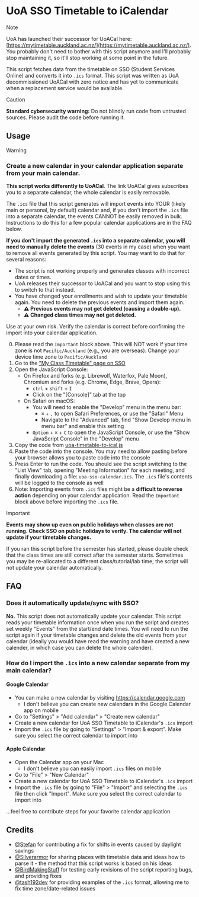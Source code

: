 # UoA SSO Timetable to iCalendar
> [!NOTE]
> UoA has launched their successor for UoACal here: [https://mytimetable.auckland.ac.nz/](https://mytimetable.auckland.ac.nz/).
> You probably don't need to bother with this script anymore and I'll probably stop maintaining it, so it'll stop working at some point in the future.

This script fetches data from the timetable on SSO (Student Services Online) and converts it into `.ics` format. This script was written as UoA decommissioned UoACal with zero notice and has yet to communicate when a replacement service would be available.

> [!CAUTION]
> **Standard cybersecurity warning:**
> Do not blindly run code from untrusted sources. Please audit the code before running it.

## Usage
> [!WARNING]
> ### **Create a new calendar in your calendar application separate from your main calendar.**
> 
> **This script works differently to UoACal**. The link UoACal gives subscribes you to a separate calendar, the whole calendar is easily removable.
>
> The `.ics` file that this script generates will import events into YOUR (likely main or personal, by default) calendar and, if you don't import the `.ics` file into a separate calendar, the events CANNOT be easily removed in bulk. Instructions to do this for a few popular calendar applications are in the FAQ below.
>
> **If you don't import the generated `.ics` into a separate calendar, you will need to manually delete the events** (30 events in my case) when you want to remove all events generated by this script. You may want to do that for several reasons:
> - The script is not working properly and generates classes with incorrect dates or times.
> - UoA releases their successor to UoACal and you want to stop using this to switch to that instead.
> - You have changed your enrollments and wish to update your timetable again. You need to delete the previous events and import them again.
>   - **⚠️ Previous events may not get deleted (causing a double-up).**
>   - **⚠️ Changed class times may not get deleted.**
> 
> Use at your own risk. Verify the calendar is correct before confirming the import into your calendar application.

0. Please read the `Important` block above. This will NOT work if your time zone is not `Pacific/Auckland` (e.g., you are overseas). Change your device time zone to `Pacific/Auckland`
1. Go to the ["My Class Timetable" page on SSO](https://www.student.auckland.ac.nz/psc/ps/EMPLOYEE/SA/c/UOA_MENU_FL.UOA_VW_CAL_FL.GBL)
2. Open the JavaScript Console:
   - On Firefox and forks (e.g. Librewolf, Waterfox, Pale Moon), Chromium and forks (e.g. Chrome, Edge, Brave, Opera):
     - `ctrl` + `shift` + `I`
     - Click on the "[Console]" tab at the top
   - On Safari on macOS:
     - You will need to enable the "Develop" menu in the menu bar:
       - `⌘` + `,` to open Safari Preferences, or use the "Safari" Menu
       - Navigate to the "Advanced" tab, find "Show Develop menu in menu bar" and enable this setting
     - `Option` + `⌘` + `C` to open the JavaScript Console, or use the "Show JavaScript Console" in the "Develop" menu
3. Copy the code from  [uoa-timetable-to-ical.js](https://github.com/Excigma/Userscripts/blob/trunk/student.auckland.ac.nz/uoa-timetable-to-ical.js)
4. Paste the code into the console. You may need to allow pasting before your browser allows you to paste code into the console
5. Press Enter to run the code. You should see the script switching to the "List View" tab, opening "Meeting Information" for each meeting, and finally downloading a file: `uoa-sso-calendar.ics`. The `.ics` file's contents will be logged to the console as well
6. Note: Importing events from `.ics` files might be a **difficult to reverse action** depending on your calendar application. Read the `Important` block above before importing the `.ics` file.

> [!IMPORTANT]
> **Events may show up even on public holidays when classes are not running. Check SSO on public holidays to verify. The calendar will not update if your timetable changes.**
>
> If you ran this script before the semester has started, please double check that the class times are still correct after the semester starts. Sometimes you may be re-allocated to a different class/tutorial/lab time; the script will not update your calendar automatically.

## FAQ
### Does it automatically update/sync with SSO?
**No.** This script does not automatically update your calendar. This script reads your timetable information once when you run the script and creates set weekly "Events" from the start/end date times. You will need to run the script again if your timetable changes and delete the old events from your calendar (ideally you would have read the warning and have created a new calender, in which case you can delete the whole calender).

### How do I import the `.ics` into a new calendar separate from my main calendar?
#### Google Calendar
- You can make a new calendar by visiting https://calendar.google.com
  - I don't believe you can create new calendars in the Google Calendar app on mobile
- Go to "Settings" > "Add calendar" > "Create new calendar"
- Create a new calendar for UoA SSO Timetable to iCalendar's `.ics` import
- Import the `.ics` file by going to "Settings" > "Import & export". Make sure you select the correct calendar to import into

#### Apple Calendar
- Open the Calendar app on your Mac
  - I don't believe you can easily import `.ics` files on mobile
- Go to "File" > "New Calendar"
- Create a new calendar for UoA SSO Timetable to iCalendar's `.ics` import
- Import the `.ics` file by going to "File" > "Import" and selecting the `.ics` file then click "Import". Make sure you select the correct calendar to import into

...feel free to contribute steps for your favorite calendar application

## Credits
- [@Stefan](https://github.com/histefanhere) for contributing a fix for shifts in events caused by daylight savings
- [@Silverarmor](https://github.com/Silverarmor) for sharing places with timetable data and ideas how to parse it - the method that this script works is based on his ideas
- [@BirdMakingStuff](https://github.com/BirdMakingStuff) for testing early revisions of the script reporting bugs, and providing fixes
- [@tash192dev](https://github.com/tash192dev) for providing examples of the `.ics` format, allowing me to fix time zone/date-related issues

